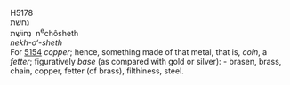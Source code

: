 <body>
  <p>H5178<br>  נחשׁת  <br> נְחוֹשֶׁת  ‎  n<sup>e</sup>chôsheth  <br><i>nekh-o‘-sheth </i><br>For <a href="h5154.htm">5154</a>  <i>copper</i>; hence, something made of that metal, that is, <i>coin</i>, a <i>fetter</i>; figuratively <i>base</i> (as compared with gold or silver): - brasen, brass, chain, copper, fetter (of brass), filthiness, steel.<br></p>
 </body>